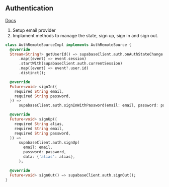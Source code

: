 ## Authentication

[Docs](https://supabase.com/docs/reference/dart/auth-signup)

1. Setup email provider
2. Implament methods to manage the state, sign up, sign in and sign out.

```dart
class AuthRemoteSourceImpl implements AuthRemoteSource {
  @override
  Stream<String?> getUserId() => supabaseClient.auth.onAuthStateChange
      .map((event) => event.session)
      .startWith(supabaseClient.auth.currentSession)
      .map((event) => event?.user.id)
      .distinct();

  @override
  Future<void> signIn({
    required String email,
    required String password,
  }) =>
      supabaseClient.auth.signInWithPassword(email: email, password: password);

  @override
  Future<void> signUp({
    required String alias,
    required String email,
    required String password,
  }) =>
      supabaseClient.auth.signUp(
        email: email,
        password: password,
        data: {'alias': alias},
      );

  @override
  Future<void> signOut() => supabaseClient.auth.signOut();
}
```